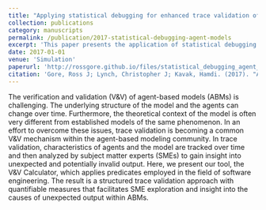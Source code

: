```yaml
---
title: "Applying statistical debugging for enhanced trace validation of agent-based models"
collection: publications
category: manuscripts
permalink: /publication/2017-statistical-debugging-agent-models
excerpt: 'This paper presents the application of statistical debugging techniques to improve trace validation in agent-based models, enhancing the reliability and accuracy of simulation results.'
date: 2017-01-01
venue: 'Simulation'
paperurl: 'http://rossgore.github.io/files/statistical_debugging_agent_models.pdf'
citation: 'Gore, Ross J; Lynch, Christopher J; Kavak, Hamdi. (2017). "Applying statistical debugging for enhanced trace validation of agent-based models." <i>Simulation</i>. 93(4), 273-284.'
---
```

The verification and validation (V&V) of agent-based models (ABMs) is challenging. The underlying structure of the model and the agents can change over time. Furthermore, the theoretical context of the model is often very different from established models of the same phenomenon. In an effort to overcome these issues, trace validation is becoming a common V&V mechanism within the agent-based modeling community. In trace validation, characteristics of agents and the model are tracked over time and then analyzed by subject matter experts (SMEs) to gain insight into unexpected and potentially invalid output. Here, we present our tool, the V&V Calculator, which applies predicates employed in the field of software engineering. The result is a structured trace validation approach with quantifiable measures that facilitates SME exploration and insight into the causes of unexpected output within ABMs.